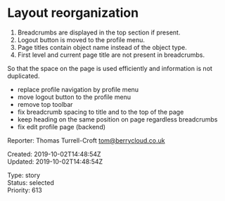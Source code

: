 # Layout reorganization

1. Breadcrumbs are displayed in the top section if present.
2. Logout button is moved to the profile menu.
3. Page titles contain object name instead of the object type.
4. First level and current page title are not present in breadcrumbs.

So that the space on the page is used efficiently and information is not duplicated.

- replace profile navigation by profile menu
- move logout button to the profile menu
- remove top toolbar
- fix breadcrumb spacing to title and to the top of the page
- keep heading on the same position on page regardless breadcrumbs
- fix edit profile page (backend)

Reporter: Thomas Turrell-Croft <tom@berrycloud.co.uk>  

Created: 2019-10-02T14:48:54Z  
Updated: 2019-10-02T14:48:54Z

Type: story  
Status: selected  
Priority: 613
